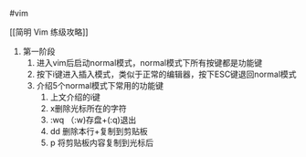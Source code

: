#vim 

[[简明 Vim 练级攻略]]

1. 第一阶段
	1. 进入vim后启动normal模式，normal模式下所有按键都是功能键
	2. 按下i键进入插入模式，类似于正常的编辑器，按下ESC键退回normal模式
	3. 介绍5个normal模式下常用的功能键
		1. 上文介绍的i键
		2. x删除光标所在的字符
		3. :wq （:w)存盘+(:q)退出
		4. dd 删除本行+复制到剪贴板
		5. p 将剪贴板内容复制到光标后